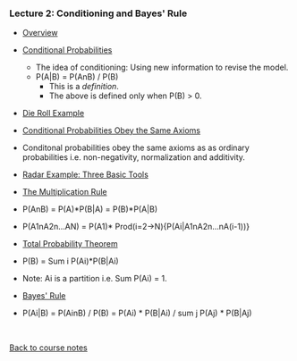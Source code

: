 
### Lecture 2: Conditioning and Bayes' Rule

* [Overview](https://www.youtube.com/watch?v=6E9S3PoeNV4)

* [Conditional Probabilities](https://www.youtube.com/watch?v=Ixse7rx8Vf0)
  * The idea of conditioning: Using new information to revise the model.
  * P(A|B) = P(AnB) / P(B)
    * This is a _definition_.
    * The above is defined only when P(B) > 0.

* [Die Roll Example](https://www.youtube.com/watch?v=snQLH-KzpLY)

* [Conditional Probabilities Obey the Same Axioms](https://www.youtube.com/watch?v=sn2wDa6SI_E)
 * Conditonal probabilities obey the same axioms as as ordinary probabilities i.e. non-negativity, normalization and additivity.

* [Radar Example: Three Basic Tools](https://www.youtube.com/watch?v=PPO1xs64Xgg)

* [The Multiplication Rule](https://www.youtube.com/watch?v=nsKdFJipGO4)
 * P(AnB) = P(A)*P(B|A) = P(B)*P(A|B)
 * P(A1nA2n...AN) = P(A1)* Prod(i=2->N){P(Ai|A1nA2n...nA(i-1))}

* [Total Probability Theorem](https://www.youtube.com/watch?v=GDRUJsYjPl8)
 * P(B) = Sum i P(Ai)*P(B|Ai)
 * Note: Ai  is a partition i.e. Sum P(Ai) = 1.

* [Bayes' Rule](https://www.youtube.com/watch?v=AkHyqqf-rQs)
 * P(Ai|B) = P(AinB) / P(B) = P(Ai) * P(B|Ai) / sum j P(Aj) * P(B|Aj)

<br>

[Back to course notes](../Course_Notes.md)

